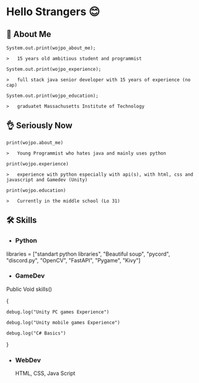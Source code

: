 
# Hello Strangers 😊
## 🚀 About Me 
    System.out.print(wojpo_about_me);

    >   15 years old ambitious student and programmist

    System.out.print(wojpo_experience);

    >   full stack java senior developer with 15 years of experience (no cap)

    System.out.print(wojpo_education);

    >   graduatet Massachusetts Institute of Technology
## 👌 Seriously Now
    print(wojpo.about_me)

    >   Young Programmist who hates java and mainly uses python

    print(wojpo.experience)
    
    >   experience with python especially with api(s), with html, css and javascript and Gamedev (Unity)
    
    print(wojpo.education)

    >   Currently in the middle school (Lo 31)


## 🛠 Skills
- ### Python 



libraries = ["standart python libraries", "Beautiful soup", "pycord", "discord.py", "OpenCV", "FastAPI", "Pygame", "Kivy"]

- ### GameDev

Public Void skills()

{

    debug.log("Unity PC games Experience")

    debug.log("Unity mobile games Experience")

    debug.log("C# Basics")
}

- ### WebDev

    HTML, CSS, Java Script
